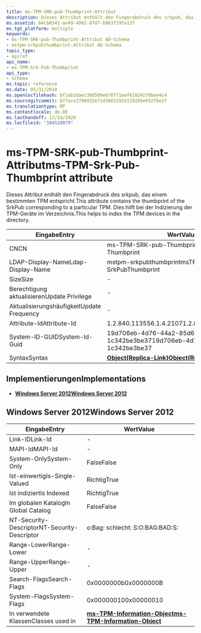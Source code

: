 ```yaml
---
title: ms-TPM-SRK-pub-Thumbprint-Attribut
description: Dieses Attribut enthält den Fingerabdruck des srkpub, das einem bestimmten TPM entspricht. Dies hilft bei der Indizierung der TPM-Geräte im Verzeichnis.
ms.assetid: 64cb0341-ae49-4992-87d7-6863719fa13f
ms.tgt_platform: multiple
keywords:
- ms-TPM-SRK-pub-Thumbprint-Attribut AD-Schema
- mstpm-srkpubthumbprint-Attribut AD-Schema
topic_type:
- apiref
api_name:
- ms-TPM-Srk-Pub-Thumbprint
api_type:
- Schema
ms.topic: reference
ms.date: 05/31/2018
ms.openlocfilehash: bf2ab2daec38d509e670771eef61824278bee4c4
ms.sourcegitcommit: b77ace27b0432e7cd3863191b11926be032fbe2f
ms.translationtype: MT
ms.contentlocale: de-DE
ms.lasthandoff: 12/14/2020
ms.locfileid: "104520079"
---
```

# <a name="ms-tpm-srk-pub-thumbprint-attribute"></a><span data-ttu-id="b22b2-106">ms-TPM-SRK-pub-Thumbprint-Attribut</span><span class="sxs-lookup"><span data-stu-id="b22b2-106">ms-TPM-Srk-Pub-Thumbprint attribute</span></span>

<span data-ttu-id="b22b2-107">Dieses Attribut enthält den Fingerabdruck des srkpub, das einem bestimmten TPM entspricht.</span><span class="sxs-lookup"><span data-stu-id="b22b2-107">This attribute contains the thumbprint of the SrkPub corresponding to a particular TPM.</span></span> <span data-ttu-id="b22b2-108">Dies hilft bei der Indizierung der TPM-Geräte im Verzeichnis.</span><span class="sxs-lookup"><span data-stu-id="b22b2-108">This helps to index the TPM devices in the directory.</span></span>



| <span data-ttu-id="b22b2-109">Eingabe</span><span class="sxs-lookup"><span data-stu-id="b22b2-109">Entry</span></span> | <span data-ttu-id="b22b2-110">Wert</span><span class="sxs-lookup"><span data-stu-id="b22b2-110">Value</span></span> |
|-------------------|-------------------------------------------------------|
| <span data-ttu-id="b22b2-111">CN</span><span class="sxs-lookup"><span data-stu-id="b22b2-111">CN</span></span>                | <span data-ttu-id="b22b2-112">ms-TPM-SRK-pub-Thumbprint</span><span class="sxs-lookup"><span data-stu-id="b22b2-112">ms-TPM-Srk-Pub-Thumbprint</span></span>                             |
| <span data-ttu-id="b22b2-113">LDAP-Display-Name</span><span class="sxs-lookup"><span data-stu-id="b22b2-113">Ldap-Display-Name</span></span> | <span data-ttu-id="b22b2-114">mstpm-srkpubthumbprint</span><span class="sxs-lookup"><span data-stu-id="b22b2-114">msTPM-SrkPubThumbprint</span></span>                                |
| <span data-ttu-id="b22b2-115">Size</span><span class="sxs-lookup"><span data-stu-id="b22b2-115">Size</span></span>              | \-                                                    |
| <span data-ttu-id="b22b2-116">Berechtigung aktualisieren</span><span class="sxs-lookup"><span data-stu-id="b22b2-116">Update Privilege</span></span>  | \-                                                    |
| <span data-ttu-id="b22b2-117">Aktualisierungshäufigkeit</span><span class="sxs-lookup"><span data-stu-id="b22b2-117">Update Frequency</span></span>  | \-                                                    |
| <span data-ttu-id="b22b2-118">Attribute-Id</span><span class="sxs-lookup"><span data-stu-id="b22b2-118">Attribute-Id</span></span>      | <span data-ttu-id="b22b2-119">1.2.840.113556.1.4.2107</span><span class="sxs-lookup"><span data-stu-id="b22b2-119">1.2.840.113556.1.4.2107</span></span>                               |
| <span data-ttu-id="b22b2-120">System-ID-GUID</span><span class="sxs-lookup"><span data-stu-id="b22b2-120">System-Id-Guid</span></span>    | <span data-ttu-id="b22b2-121">19d706eb-4d76-44a2-85d6-1c342be3be37</span><span class="sxs-lookup"><span data-stu-id="b22b2-121">19d706eb-4d76-44a2-85d6-1c342be3be37</span></span>                  |
| <span data-ttu-id="b22b2-122">Syntax</span><span class="sxs-lookup"><span data-stu-id="b22b2-122">Syntax</span></span>            | [<span data-ttu-id="b22b2-123">**Object(Replica-Link)**</span><span class="sxs-lookup"><span data-stu-id="b22b2-123">**Object(Replica-Link)**</span></span>](s-object-replica-link.md) |



## <a name="implementations"></a><span data-ttu-id="b22b2-124">Implementierungen</span><span class="sxs-lookup"><span data-stu-id="b22b2-124">Implementations</span></span>

-   [<span data-ttu-id="b22b2-125">**Windows Server 2012**</span><span class="sxs-lookup"><span data-stu-id="b22b2-125">**Windows Server 2012**</span></span>](#windows-server-2012)

## <a name="windows-server-2012"></a><span data-ttu-id="b22b2-126">Windows Server 2012</span><span class="sxs-lookup"><span data-stu-id="b22b2-126">Windows Server 2012</span></span>



| <span data-ttu-id="b22b2-127">Eingabe</span><span class="sxs-lookup"><span data-stu-id="b22b2-127">Entry</span></span> | <span data-ttu-id="b22b2-128">Wert</span><span class="sxs-lookup"><span data-stu-id="b22b2-128">Value</span></span> |
|------------------------|---------------------------------------------------------------------------|
| <span data-ttu-id="b22b2-129">Link-ID</span><span class="sxs-lookup"><span data-stu-id="b22b2-129">Link-Id</span></span>                | \-                                                                        |
| <span data-ttu-id="b22b2-130">MAPI-Id</span><span class="sxs-lookup"><span data-stu-id="b22b2-130">MAPI-Id</span></span>                | \-                                                                        |
| <span data-ttu-id="b22b2-131">System-Only</span><span class="sxs-lookup"><span data-stu-id="b22b2-131">System-Only</span></span>            | <span data-ttu-id="b22b2-132">False</span><span class="sxs-lookup"><span data-stu-id="b22b2-132">False</span></span>                                                                     |
| <span data-ttu-id="b22b2-133">Ist-einwertig</span><span class="sxs-lookup"><span data-stu-id="b22b2-133">Is-Single-Valued</span></span>       | <span data-ttu-id="b22b2-134">Richtig</span><span class="sxs-lookup"><span data-stu-id="b22b2-134">True</span></span>                                                                      |
| <span data-ttu-id="b22b2-135">Ist indiziert</span><span class="sxs-lookup"><span data-stu-id="b22b2-135">Is Indexed</span></span>             | <span data-ttu-id="b22b2-136">Richtig</span><span class="sxs-lookup"><span data-stu-id="b22b2-136">True</span></span>                                                                      |
| <span data-ttu-id="b22b2-137">Im globalen Katalog</span><span class="sxs-lookup"><span data-stu-id="b22b2-137">In Global Catalog</span></span>      | <span data-ttu-id="b22b2-138">False</span><span class="sxs-lookup"><span data-stu-id="b22b2-138">False</span></span>                                                                     |
| <span data-ttu-id="b22b2-139">NT-Security-Descriptor</span><span class="sxs-lookup"><span data-stu-id="b22b2-139">NT-Security-Descriptor</span></span> | <span data-ttu-id="b22b2-140">o:Bag: schlecht: S:</span><span class="sxs-lookup"><span data-stu-id="b22b2-140">O:BAG:BAD:S:</span></span>                                                              |
| <span data-ttu-id="b22b2-141">Range-Lower</span><span class="sxs-lookup"><span data-stu-id="b22b2-141">Range-Lower</span></span>            | \-                                                                        |
| <span data-ttu-id="b22b2-142">Range-Upper</span><span class="sxs-lookup"><span data-stu-id="b22b2-142">Range-Upper</span></span>            | \-                                                                        |
| <span data-ttu-id="b22b2-143">Search-Flags</span><span class="sxs-lookup"><span data-stu-id="b22b2-143">Search-Flags</span></span>           | <span data-ttu-id="b22b2-144">0x0000000b</span><span class="sxs-lookup"><span data-stu-id="b22b2-144">0x0000000B</span></span>                                                                |
| <span data-ttu-id="b22b2-145">System-Flags</span><span class="sxs-lookup"><span data-stu-id="b22b2-145">System-Flags</span></span>           | <span data-ttu-id="b22b2-146">0x00000010</span><span class="sxs-lookup"><span data-stu-id="b22b2-146">0x00000010</span></span>                                                                |
| <span data-ttu-id="b22b2-147">In verwendete Klassen</span><span class="sxs-lookup"><span data-stu-id="b22b2-147">Classes used in</span></span>        | [<span data-ttu-id="b22b2-148">**ms-TPM-Information-Object**</span><span class="sxs-lookup"><span data-stu-id="b22b2-148">**ms-TPM-Information-Object**</span></span>](c-mstpm-informationobject.md)<br/> |



 

 





